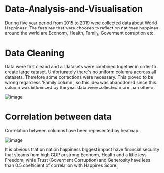 # Data-Analysis-and-Visualisation
During five year period from 2015 to 2019 were collected data about World Happiness. The features that were choosen to reflect on nationes happines around the world are Economy, Health, Family, Goverment corruption etc.
#  Data Cleaning
Data were first cleand and all datasets were combined together in order to create large dataset. Unfortunately there's no uniform columns accross all datasets. Therefore some corrections were necessary. This proved to be wrong regardless 'Family column', so this idea was abanddoned since this column was influenced by the year data were collected more than others.

![image](https://user-images.githubusercontent.com/60197005/150677724-76638564-bdd8-4b6c-8796-9819e01d8749.png)

# Correlation between data
Correlation between columns have been represented by heatmap.

![image](https://user-images.githubusercontent.com/60197005/150678380-4541fd33-a976-4595-9337-6c36db499013.png)

It is obvious that on nation happiness biggest impact have financial security that steams from high GDP or strong Economy, Health and a little less Freedom, while Trust (Goverment Corruption) and Generosity have less than 0.5 coefficient of correlation with Happines Score.

